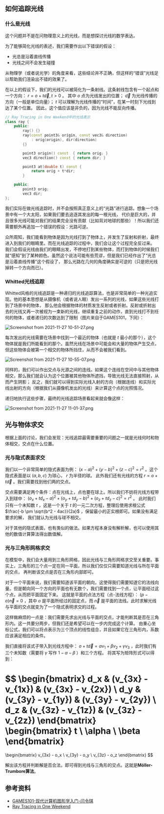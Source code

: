 ## 如何追踪光线
### 什么是光线
这个问题并不是在问物理意义上的光线，而是想探讨光线的数学表达。

为了能够简化光线的表述，我们需要作出以下错误的假设：
+ 光总是沿着直线传播
+ 光线之间不会发生碰撞

从物理学（或者说光学）的角度来看，这些结论并不正确，但这样的“错误”光线足以帮助我们渲染出不错的效果了。

在以上的假设下，我们的光线可以被简化为一条射线。这条射线包含有一个起点和一个方向： $r = o + t\vec d, t > 0$ 。
其中 $o$ 点为光线发出的位置； $\vec d$ 为光线传播的方向（一般是单位向量）； $t$ 可以理解为光线传播的“时间”，在某一时刻下光线到达了某个位置。
因此，这个值应该是非负的，因为光线不能反向传播。

```c++
// Ray Tracing in One Weekend中的光线表示
class ray {
    public:
        ray() {}
        ray(const point3& origin, const vec3& direction)
            : orig(origin), dir(direction)
        {}

        point3 origin() const  { return orig; }
        vec3 direction() const { return dir; }

        point3 at(double t) const {
            return orig + t*dir;
        }

    public:
        point3 orig;
        vec3 dir;
};
```

我们实际在做光线追踪时，并不会按照真正意义上的“光路”进行追踪。想象一个场景中有一个大太阳，如果我们要去追逐其发出的每一根光线，
代价是巨大的，并且很多光线可能对我们的结果完全没有贡献（比如背对地球的那些）！所以我们还需要额外再追加一个错误的假设：光路可逆。

众所周知，我们能看到物体是因为光线打到了物体上，并发生了反射和折射，最终进入到我们的眼睛里。而在光线追踪的过程中，我们会让这个过程完全反过来。
我们会假设光线由我们的眼睛出发，不停地打到某些物体，而打到物体的时候我们就“感知”到了某种颜色。虽然这个说法可能有些荒谬，但是我们已经作出了“光总是沿着直线传播”这个假设了，
那么光路在几何的角度确实是可逆的（只是把光线掉转一个方向而已）。

### Whitted光线追踪
Whitted风格的光线追踪是一种递归的光线追踪算法，也是非常简单的一种光追实现。他的基本思想是从摄像机（或者说人眼）发出一系列的光线，如果这些光线打到了场景中的物体，
那么他会根据物体的材质发生反射或者折射。反射或折射出去的光线又再一次被视为一束新的光线，继续重复之前的动作，直到光线打不到任何的物体，或者递归的次数达到了限制（图片来自于GAMES101，下同）：

![Screenshot from 2021-11-27 10-51-27.png](https://i.loli.net/2021/11/27/fybR7nXlNKHoZwA.png)

每次发出的光线需要在场景中找到一个最近的物体（也就是 $t$ 最小的那个），这个物体就是我们所能看到的那个。虽然光线在场景中可能会和大量的物体产生交点，
但这些物体会被第一个相交的物体所挡住，从而不会被我们看到。

![Screenshot from 2021-11-27 10-55-07.png](https://i.loli.net/2021/11/27/PSMoJuajYtT4Q7X.png)

同样的，我们可以作出交点与光源之间的连线。如果这个连线在空间中与其他物体相交，那么我们就会认为这个位置被其他物体所遮挡，导致光线无法直接照射，从而产生阴影；
反之，我们就可以得到实际光线入射的方向（根据连线）和实际光线出射的方向（根据我们从摄像机发出的光线）来计算这个点的光照情况。

递归地执行这些步骤，最终的光线追踪场景看起来就会像这样：

![Screenshot from 2021-11-27 11-01-37.png](https://i.loli.net/2021/11/27/DZdOptURgAoayhs.png)

## 光与物体求交
根据上面的讨论，我们会发现：光线追踪最需要重要的问题之一就是光线何时和物体相交，交点在什么位置。

### 光与隐式表面求交
我们以一个非常简单的隐式表面为例： $(x - a)^2 + (y - b)^2 + (z - c)^2 = r^2$ 。这个隐式表面是以 $(a, b, c)$  为球心， $r$ 为半径的球。
此外我们还有光线的方程 $r = o + t\vec d$ 。我们需要找到他们两的交点。

交点需要满足两个条件：点在光线上，点也要在球上。所以我们不妨将光线方程带入到球中： $(o_x + td_x - a)^2 + (o_y + td_y - b)^2 + (o_z + td_z - c)^2 = r^2$ 。
此时我们只有一个未知数 $t$ ，这是一个关于 $t$ 的一元二次方程，整理后使用求根公式 $\frac{-b \pm \sqrt{b^2 - 4ac}}{2a}$ ，保留最小的正实根即可。如果没有满足要求的解，
我们就认为光线与球不相交。

对于其他的隐式表面，也有类似的做法。如果方程本身没有解析解，也可以使用其他的数值计算算法得出数值解。

### 光与三角形网格求交
在模型中，我们会大量用到三角形网格，因此光线与三角形网格求交至关重要。事实上，三角形的三个点一定在同一平面，所以我们仅仅只需要知道光线与所在平面的交点，
再判断该交点是否在三角形内部即可。

对于一个平面来说，我们需要知道该平面的朝向，这使得我们需要知道它的法线向量。但是朝向同一个方向的平面也有无数个，我们需要找到一个点，让平面经过这个点，从而把平面固定下来。
这就是平面的点法方程（点-法线方程）： $(p - o)\vec n = 0$ ，其中 $o$ 是平面所经过的固定点，而 $\vec n$ 是平面的法线。此时求解光线与平面的交点就变为了一个隐式表明求交的过程。

这样做麻烦的一点是：我们需要先求出光线与平面的交点，才能判断其是否在三角形内。这一共要分两步，但我们还是希望可以在一步内完成这个计算。
由重心坐标公式，我们可以将点表示为三个顶点的线性组合，并且如果它在三角形内，系数应该满足相应的条件。

我们直接将该式子带入到光线方程中： $o + t\vec d = \alpha v_1 + \beta v_2 + \gamma v_3$ ，此时我们有三个未知数（需要将 $\gamma$ 写作 $1 - \alpha - \beta$ ）和三个方程。
将其写为矩阵形式可以得到：

$$
\begin{bmatrix}
    d_x & (v_{3x} - v_{1x}) & (v_{3x} - v_{2x}) \\
    d_y & (v_{3y} - v_{1y}) & (v_{3y} - v_{2y})  \\
    d_z & (v_{3z} - v_{1z}) & (v_{3z} - v_{2z}) 
\end{bmatrix}
\begin{bmatrix}
    t \\
    \alpha \\
    \beta
\end{bmatrix}
=
\begin{bmatrix}
    v_{3x} - o_x \\
    v_{3y} - o_y  \\
    v_{3z} - o_z 
\end{bmatrix}
$$

解出该方程并判断解是否合法，即可得到光线与三角形的交点。这就是**Möller-Trumbore算法**。

## 参考资料
+ [GAMES101-现代计算机图形学入门-闫令琪](https://www.bilibili.com/video/BV1X7411F744?p=13)
+ [Ray Tracing in One Weekend](https://raytracing.github.io/books/RayTracingInOneWeekend.html)